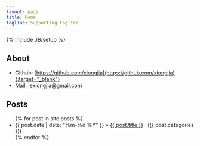 ```yaml
---
layout: page
title: Home
tagline: Supporting tagline
---
```

{% include JB/setup %}

## About

- Github: [https://github.com/xiongjia](https://github.com/xiongjia){:target="_blank"} 
- Mail: <a href="mailto:lexiongjia@gmail.com">lexiongjia@gmail.com</a> 

## Posts

<ul class="posts">
  {% for post in site.posts %}
    <li>
        <span>{{ post.date | date: "%m-%d %Y" }}</span> &raquo;
        <a href="{{ BASE_PATH }}{{ post.url }}">{{ post.title }}</a> &nbsp;
        <span>({{ post.categories }}) </span> &nbsp;
    </li>
  {% endfor %}
</ul>
